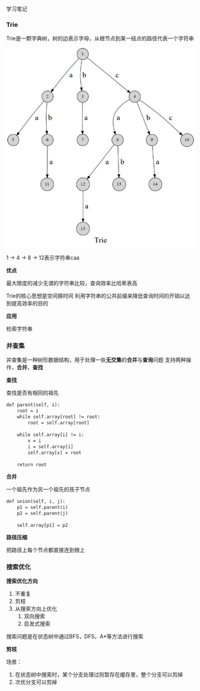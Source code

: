 学习笔记

### Trie

Trie是一颗字典树，树的边表示字母，从根节点到某一结点的路径代表一个字符串

![Trie](./trie1.png)

1 -> 4 -> 8 -> 12表示字符串caa

**优点**

最大限度的减少无谓的字符串比较，查询效率比哈希表高

Trie的核心思想是空间换时间
利用字符串的公共前缀来降低查询时间的开销以达到提高效率的目的

**应用**

检索字符串


### 并查集

并查集是一种树形数据结构，用于处理一些**无交集**的**合并**与**查询**问题
支持两种操作，**合并**，**查找**

**查找**

查找是否有相同的祖先

```
def parent(self, i):
    root = i
    while self.array[root] != root:
        root = self.array[root]

    while self.array[i] != i:
        x = i
        i = self.array[i]
        self.array[x] = root

    return root
```

**合并**

一个祖先作为另一个祖先的孩子节点

```
def union(self, i, j):
    p1 = self.parent(i)
    p2 = self.parent(j)

    self.array[p1] = p2
```

**路径压缩**

把路径上每个节点都直接连到根上


### 搜索优化

**搜索优化方向**

1. 不重复
2. 剪枝
3. 从搜索方向上优化
   1. 双向搜索
   2. 启发式搜索

搜索问题是在状态树中通过BFS，DFS，A*等方法进行搜索

**剪枝**

场景：

1. 在状态树中搜索时，某个分支处理过则暂存在缓存里，整个分支可以剪掉
2. 次优分支可以剪掉

